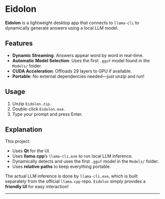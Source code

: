 # Eidolon

**Eidolon** is a lightweight desktop app that connects to `llama-cli` to dynamically generate answers using a local LLM model.

## Features
- **Dynamic Streaming**: Answers appear word by word in real-time.
- **Automatic Model Selection**: Uses the first `.gguf` model found in the `Models/` folder.
- **CUDA Acceleration**: Offloads 29 layers to GPU if available.
- **Portable**: No external dependencies needed—just unzip and run!

## Usage
1. Unzip `Eidolon.zip`.
2. Double-click `Eidolon.exe`.
3. Type your prompt and press Enter.

## Explanation
This project:
- Uses **Qt** for the UI.
- Uses **llama.cpp**’s `llama-cli.exe` to run local LLM inference.
- Dynamically detects and uses the first `.gguf` model in the `Models/` folder.
- Uses **relative paths** to keep everything portable.

The actual LLM inference is done by `llama-cli.exe`, which is built separately from the official `llama.cpp` repo. `Eidolon` simply provides a **friendly UI** for easy interaction!

---
